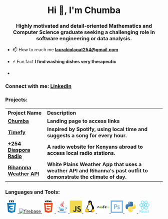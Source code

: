 <h1 align="center">Hi 👋, I'm Chumba</h1>
<h3 align="center">Highly motivated and detail-oriented Mathematics and Computer Science graduate seeking a challenging role in software engineering or data analysis.</h3>

- 📫 How to reach me **laurakiplagat254@gmail.com**

- ⚡ Fun fact **I find washing dishes very therapeutic**
- 

 
  
  
<h3 align="left">Connect with me:  <a href= "https://www.linkedin.com/in/laura-kiplagat-966ba71b0/">LinkedIn</a></h3>
<h3 align="left"> Projects: 
 <table>
  <tr>
   <th>Project Name</th>
    <th>Description</th>
  </tr>
  <tr>
   <td><a href= "https://students.purchase.edu/chumba.kiplagat">Chumba</a></td>
    <td>Landing page to access links</td>
  </tr>
  <tr>
    <td><a href= "https://students.purchase.edu/chumba.kiplagat/timefy">Timefy</a></td>
    <td> Inspired by Spotify, using local time and suggests a song for every hour.</td>
  </tr>
  <tr>
    <td><a href= "https://students.purchase.edu/chumba.kiplagat/Radio">+254 Diaspora Radio</a></td>
    <td> A radio website for Kenyans abroad to access local radio stations.</td>
  </tr>
   <tr>
    <td><a href= "https://students.purchase.edu/chumba.kiplagat/Radio">Rihannna Weather API</a></td>
    <td> White Plains Weather App that uses a weather API and Rihanna's past outfit to demonstrate the climate of day.</td>
  </tr>
</table>
<p align="left">
</p>

<h3 align="left">Languages and Tools:</h3>
<p align="left"> <a href="https://www.w3schools.com/css/" target="_blank" rel="noreferrer"> <img src="https://raw.githubusercontent.com/devicons/devicon/master/icons/css3/css3-original-wordmark.svg" alt="css3" width="40" height="40"/> </a> <a href="https://firebase.google.com/" target="_blank" rel="noreferrer"> <img src="https://www.vectorlogo.zone/logos/firebase/firebase-icon.svg" alt="firebase" width="40" height="40"/> </a> <a href="https://www.w3.org/html/" target="_blank" rel="noreferrer"> <img src="https://raw.githubusercontent.com/devicons/devicon/master/icons/html5/html5-original-wordmark.svg" alt="html5" width="40" height="40"/> </a> <a href="https://www.java.com" target="_blank" rel="noreferrer"> <img src="https://raw.githubusercontent.com/devicons/devicon/master/icons/java/java-original.svg" alt="java" width="40" height="40"/> </a> <a href="https://developer.mozilla.org/en-US/docs/Web/JavaScript" target="_blank" rel="noreferrer"> <img src="https://raw.githubusercontent.com/devicons/devicon/master/icons/javascript/javascript-original.svg" alt="javascript" width="40" height="40"/> </a> <a href="https://www.linux.org/" target="_blank" rel="noreferrer"> <img src="https://raw.githubusercontent.com/devicons/devicon/master/icons/linux/linux-original.svg" alt="linux" width="40" height="40"/> </a> <a href="https://nodejs.org" target="_blank" rel="noreferrer"> <img src="https://raw.githubusercontent.com/devicons/devicon/master/icons/nodejs/nodejs-original-wordmark.svg" alt="nodejs" width="40" height="40"/> </a> <a href="https://www.photoshop.com/en" target="_blank" rel="noreferrer"> <img src="https://raw.githubusercontent.com/devicons/devicon/master/icons/photoshop/photoshop-line.svg" alt="photoshop" width="40" height="40"/> </a> <a href="https://www.python.org" target="_blank" rel="noreferrer"> <img src="https://raw.githubusercontent.com/devicons/devicon/master/icons/python/python-original.svg" alt="python" width="40" height="40"/> </a> <a href="https://reactjs.org/" target="_blank" rel="noreferrer"> <img src="https://raw.githubusercontent.com/devicons/devicon/master/icons/react/react-original-wordmark.svg" alt="react" width="40" height="40"/> </a> </p>
